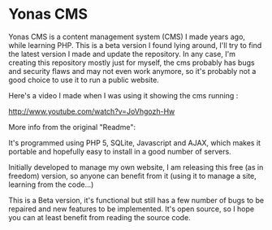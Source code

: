 Yonas CMS
=========

Yonas CMS is a content management system (CMS) I made years ago, while learning PHP. This is a beta version I found lying around, I'll try to find the latest version I made and update the repository. In any case, I'm creating this repository mostly just for myself, the cms probably has bugs and security flaws and may not even work anymore, so it's probably not a good choice to use it to run a public website.

Here's a video I made when I was using it showing the cms running :

http://www.youtube.com/watch?v=JoVhgozh-Hw

More info from the original "Readme":

It's programmed using PHP 5, SQLite, Javascript and AJAX, which makes it portable and hopefully easy to install in a good number of servers.

Initially developed to manage my own website, I am releasing this free (as in freedom) version, so anyone can benefit from it (using it to manage a site, learning from the code...)


This is a Beta version, it's functional but still has a few number of bugs to be repaired and new features to be implemented.
It's open source, so I hope you can at least benefit from reading the source code.